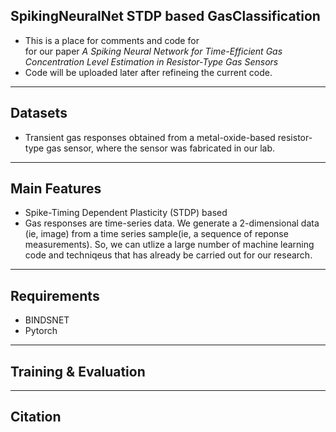 ## SpikingNeuralNet STDP based GasClassification

- This is a place for comments and code for  
for our paper *A Spiking Neural Network for Time-Efficient Gas Concentration Level
Estimation in Resistor-Type Gas Sensors* 
- Code will be uploaded later after refineing the current code.

***********************************************************
## Datasets 
- Transient gas responses obtained from a metal-oxide-based resistor-type gas
sensor, where the sensor was fabricated in our lab.

***************************************************************
## Main Features
- Spike-Timing Dependent Plasticity (STDP) 
based 
- Gas responses are time-series data. We
generate a 2-dimensional data (ie, image) from
a time series sample(ie, a sequence of reponse measurements).
So, we can utlize a large number of machine learning code and techniqeus
that has already be carried out for our research.

***************************************************************
## Requirements
* BINDSNET
* Pytorch

***************************************************************
## Training & Evaluation

*******************************************************************
## Citation

